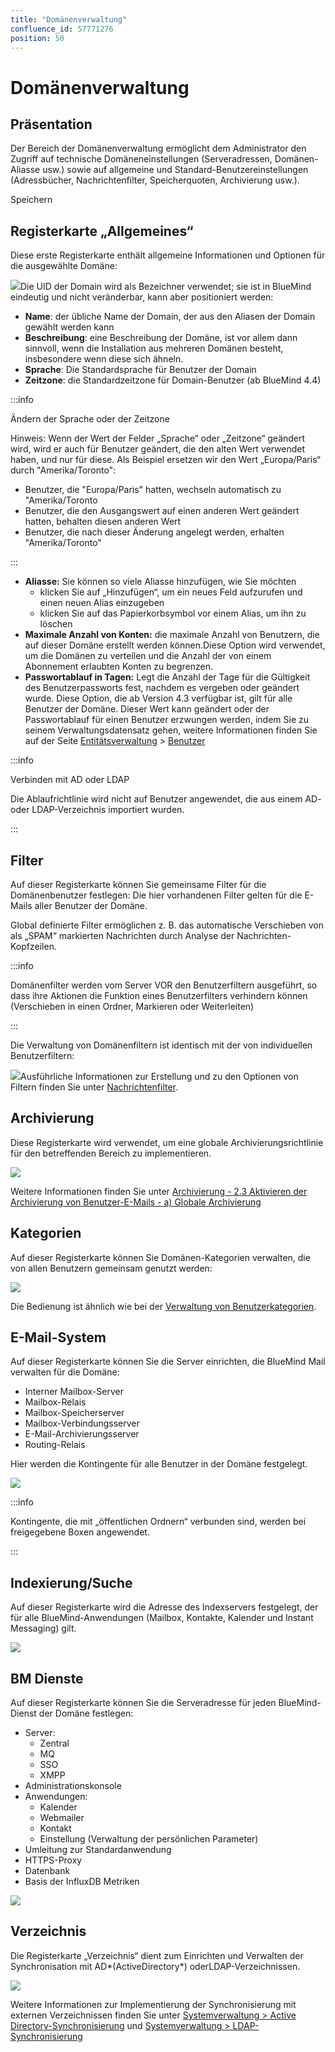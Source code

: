 ```yaml
---
title: "Domänenverwaltung"
confluence_id: 57771276
position: 50
---
```

# Domänenverwaltung


## Präsentation

Der Bereich der Domänenverwaltung ermöglicht dem Administrator den Zugriff auf technische Domäneneinstellungen (Serveradressen, Domänen-Aliasse usw.) sowie auf allgemeine und Standard-Benutzereinstellungen (Adressbücher, Nachrichtenfilter, Speicherquoten, Archivierung usw.).


Speichern


## Registerkarte „Allgemeines“

Diese erste Registerkarte enthält allgemeine Informationen und Optionen für die ausgewählte Domäne:

![](../../../attachments/57771276/66096447.png)Die UID der Domain wird als Bezeichner verwendet; sie ist in BlueMind eindeutig und nicht veränderbar, kann aber positioniert werden:

- **Name**: der übliche Name der Domain, der aus den Aliasen der Domain gewählt werden kann
- **Beschreibung**: eine Beschreibung der Domäne, ist vor allem dann sinnvoll, wenn die Installation aus mehreren Domänen besteht, insbesondere wenn diese sich ähneln.
- **Sprache**: Die Standardsprache für Benutzer der Domain
- **Zeitzone**: die Standardzeitzone für Domain-Benutzer (ab BlueMind 4.4)


:::info

Ändern der Sprache oder der Zeitzone

Hinweis: Wenn der Wert der Felder „Sprache“ oder „Zeitzone“ geändert wird, wird er auch für Benutzer geändert, die den alten Wert verwendet haben, und nur für diese.
Als Beispiel ersetzen wir den Wert „Europa/Paris“ durch "Amerika/Toronto":

- Benutzer, die "Europa/Paris" hatten, wechseln automatisch zu "Amerika/Toronto
- Benutzer, die den Ausgangswert auf einen anderen Wert geändert hatten, behalten diesen anderen Wert
- Benutzer, die nach dieser Änderung angelegt werden, erhalten "Amerika/Toronto"


:::

- **Aliasse:** Sie können so viele Aliasse hinzufügen, wie Sie möchten
    - klicken Sie auf „Hinzufügen“, um ein neues Feld aufzurufen und einen neuen Alias einzugeben
    - klicken Sie auf das Papierkorbsymbol vor einem Alias, um ihn zu löschen
- **Maximale Anzahl von Konten:** die maximale Anzahl von Benutzern, die auf dieser Domäne erstellt werden können.Diese Option wird verwendet, um die Domänen zu verteilen und die Anzahl der von einem Abonnement erlaubten Konten zu begrenzen.
- **Passwortablauf in Tagen:** Legt die Anzahl der Tage für die Gültigkeit des Benutzerpassworts fest, nachdem es vergeben oder geändert wurde.
Diese Option, die ab Version 4.3 verfügbar ist, gilt für alle Benutzer der Domäne. Dieser Wert kann geändert oder der Passwortablauf für einen Benutzer erzwungen werden, indem Sie zu seinem Verwaltungsdatensatz gehen, weitere Informationen finden Sie auf der Seite [Entitätsverwaltung](/Guide_de_l_administrateur/Gestion_des_entites/) > [Benutzer](/Guide_de_l_administrateur/Gestion_des_entites/Utilisateurs/)


:::info

Verbinden mit AD oder LDAP

Die Ablaufrichtlinie wird nicht auf Benutzer angewendet, die aus einem AD- oder LDAP-Verzeichnis importiert wurden.

:::


## Filter

Auf dieser Registerkarte können Sie gemeinsame Filter für die Domänenbenutzer festlegen: Die hier vorhandenen Filter gelten für die E-Mails aller Benutzer der Domäne.

Global definierte Filter ermöglichen z. B. das automatische Verschieben von als „SPAM“ markierten Nachrichten durch Analyse der Nachrichten-Kopfzeilen.


:::info

Domänenfilter werden vom Server VOR den Benutzerfiltern ausgeführt, so dass ihre Aktionen die Funktion eines Benutzerfilters verhindern können (Verschieben in einen Ordner, Markieren oder Weiterleiten)

:::

Die Verwaltung von Domänenfiltern ist identisch mit der von individuellen Benutzerfiltern:

![](../../../attachments/57771276/66096450.png)Ausführliche Informationen zur Erstellung und zu den Optionen von Filtern finden Sie unter [Nachrichtenfilter](/Guide_de_l_utilisateur/La_messagerie/Les_filtres_de_messages/).

## Archivierung

Diese Registerkarte wird verwendet, um eine globale Archivierungsrichtlinie für den betreffenden Bereich zu implementieren.

![](../../../attachments/57771276/66096453.png)

Weitere Informationen finden Sie unter [Archivierung - 2.3 Aktivieren der Archivierung von Benutzer-E-Mails - a) Globale Archivierung](/Guide_de_l_administrateur/Configuration/Archivage/)

## Kategorien

Auf dieser Registerkarte können Sie Domänen-Kategorien verwalten, die von allen Benutzern gemeinsam genutzt werden:

![](../../../attachments/57771276/66096448.png)

Die Bedienung ist ähnlich wie bei der [Verwaltung von Benutzerkategorien](/Guide_de_l_utilisateur/Les_catégories_tags_/).

## E-Mail-System

Auf dieser Registerkarte können Sie die Server einrichten, die BlueMind Mail verwalten für die Domäne:

- Interner Mailbox-Server
- Mailbox-Relais
- Mailbox-Speicherserver
- Mailbox-Verbindungsserver
- E-Mail-Archivierungsserver
- Routing-Relais


Hier werden die Kontingente für alle Benutzer in der Domäne festgelegt.

![](../../../attachments/57771276/66096458.png)


:::info

Kontingente, die mit „öffentlichen Ordnern“ verbunden sind, werden bei freigegebene Boxen angewendet.

:::


## Indexierung/Suche

Auf dieser Registerkarte wird die Adresse des Indexservers festgelegt, der für alle BlueMind-Anwendungen (Mailbox, Kontakte, Kalender und Instant Messaging) gilt.

![](../../../attachments/57771276/66096456.png)

## BM Dienste

Auf dieser Registerkarte können Sie die Serveradresse für jeden BlueMind-Dienst der Domäne festlegen:

- Server:
    - Zentral
    - MQ
    - SSO
    - XMPP
- Administrationskonsole
- Anwendungen:
    - Kalender
    - Webmailer
    - Kontakt
    - Einstellung (Verwaltung der persönlichen Parameter)
- Umleitung zur Standardanwendung
- HTTPS-Proxy
- Datenbank
- Basis der InfluxDB Metriken


![](../../../attachments/57771276/66096455.png)

## Verzeichnis

Die Registerkarte „Verzeichnis“ dient zum Einrichten und Verwalten der Synchronisation mit AD*(ActiveDirectory*) oderLDAP-Verzeichnissen.

![](../../../attachments/57771276/66096461.png)

Weitere Informationen zur Implementierung der Synchronisierung mit externen Verzeichnissen finden Sie unter [Systemverwaltung > Active Directory-Synchronisierung](/Guide_de_l_administrateur/Gestion_des_entites/Synchronisation_Active_Directory/) und [Systemverwaltung > LDAP-Synchronisierung](/Guide_de_l_administrateur/Gestion_des_entites/Synchronisation_LDAP/)


